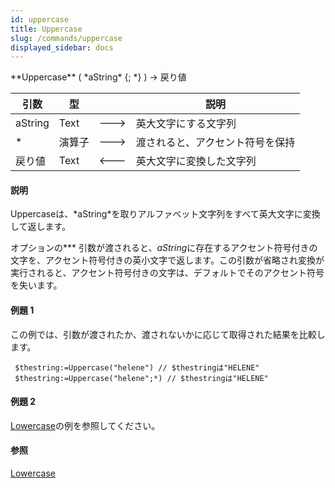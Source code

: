 ```yaml
---
id: uppercase
title: Uppercase
slug: /commands/uppercase
displayed_sidebar: docs
---
```


<!--REF #_command_.Uppercase.Syntax-->**Uppercase** ( *aString* {; *} ) -> 戻り値<!-- END REF-->
<!--REF #_command_.Uppercase.Params-->
| 引数 | 型 |  | 説明 |
| --- | --- | --- | --- |
| aString | Text | &#x1F852; | 英大文字にする文字列 |
| * | 演算子 | &#x1F852; | 渡されると、アクセント符号を保持 |
| 戻り値 | Text | &#x1F850; | 英大文字に変換した文字列 |

<!-- END REF-->

#### 説明 

<!--REF #_command_.Uppercase.Summary-->Uppercaseは、*aString*を取りアルファベット文字列をすべて英大文字に変換して返します。<!-- END REF-->

オプションの*\** 引数が渡されると、*aString*に存在するアクセント符号付きの文字を、アクセント符号付きの英小文字で返します。この引数が省略され変換が実行されると、アクセント符号付きの文字は、デフォルトでそのアクセント符号を失います。

#### 例題 1 

この例では、引数が渡されたか、渡されないかに応じて取得された結果を比較します。

```4d
 $thestring:=Uppercase("helene") // $thestringは"HELENE"
 $thestring:=Uppercase("helene";*) // $thestringは"HELENE"
```

#### 例題 2 

[Lowercase](lowercase.md "Lowercase")の例を参照してください。

#### 参照 

[Lowercase](lowercase.md)  